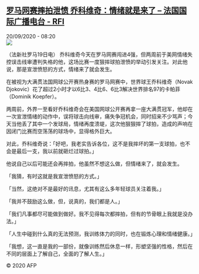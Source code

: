 <!--1600588503000-->
[罗马网赛摔拍泄愤 乔科维奇：情绪就是来了 – 法国国际广播电台 - RFI](http://www.rfi.fr//cn/contenu/20200920-%E7%BD%97%E9%A9%AC%E7%BD%91%E8%B5%9B%E6%91%94%E6%8B%8D%E6%B3%84%E6%84%A4-%E4%B9%94%E7%A7%91%E7%BB%B4%E5%A5%87%E6%83%85%E7%BB%AA%E5%B0%B1%E6%98%AF%E6%9D%A5%E4%BA%86)
------

<div>20/09/2020 - 08:20</div><img src="https://s.rfi.fr/media/display/445a480c-fb0c-11ea-9544-005056bff430/w:310/p:16x9/spo0001b.200920142002.jpg"><div class="t-content__body u-clearfix"><p>（法新社罗马19日电）    乔科维奇今天在罗马网赛闯进4强，但两周前于美网情绪失控误击线审遭判失格的他，这场比赛一度狠摔球拍泄愤的举动引发关注。对此他说，那是宣泄愤怒的方式，情绪来了就会发生。</p><p>在被视为大满贯法国网球公开赛热身赛的罗马网赛中，世界球王乔科维奇（Novak Djokovic）花了超过2小时才以6比3、4比6、6比3解决世界排名97的卡帕菲（Dominik Koepfer）。</p><p>两周前，外界一至看好乔科维奇会在美国网球公开赛再拿一座大满贯冠军，他却在一次宣泄情绪的动作中，误将球击向线审，痛失争冠机会，同时招来不少骂声；今天当他丢了其中一个发球局，情绪再度溃堤，这次他狠狠摔了球拍，造成的声响在因闭门比赛而空荡荡的球场中，显得格外巨大。</p><p>对此，乔科维奇说：「好吧，我老实告诉各位，这不是我摔坏的第一支球拍，也不会是最后一支，我以前就砸烂过球拍。」</p><p>他说自己以后可能还会再摔拍，他虽然不想这么做，但情绪来了，就会发生。</p><p>「我猜，有时这就是我宣泄愤怒的方式。」</p><p>「当然，这绝对不是最好的讯息，尤其有这么多年轻球员关注着我。」</p><p>「我并不鼓励这么做，但，说真的，我们都是人。」</p><p>「我们凡事都尽可能做到做好。我不见得每次都摔拍，但有的节骨眼上我就是没办法。」</p><p>「人生中碰到什么真的无法预测，我训练体力的同时，也在锻炼心理和情绪健康。」</p><p>「我想，这一直是我的一部份，就像训练然后休息一样，形塑坚强的性格，然后在不同的层面上了解自己，全面的了解人生。」</p><p></p><p class="t-copyright">© 2020 AFP</p>        </div>
